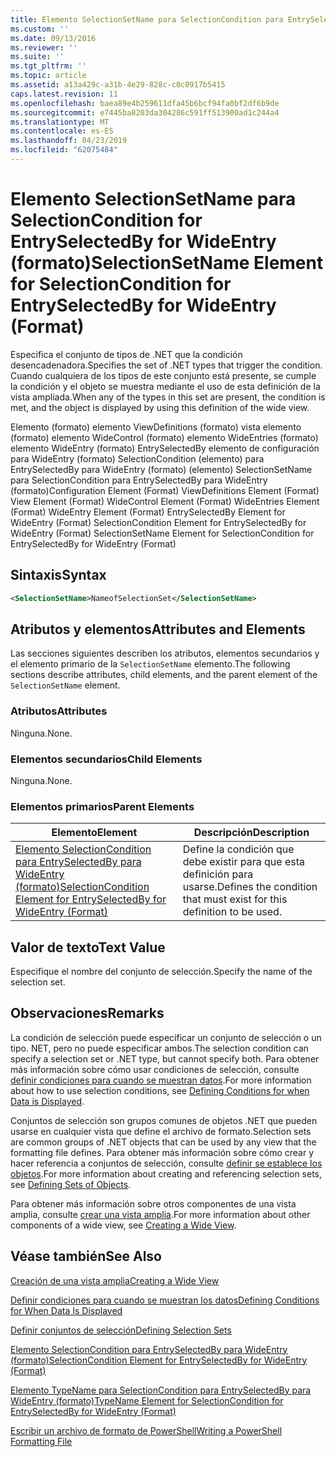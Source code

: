 ```yaml
---
title: Elemento SelectionSetName para SelectionCondition para EntrySelectedBy para WideEntry (formato) | Microsoft Docs
ms.custom: ''
ms.date: 09/13/2016
ms.reviewer: ''
ms.suite: ''
ms.tgt_pltfrm: ''
ms.topic: article
ms.assetid: a13a429c-a31b-4e29-828c-c0c0917b5415
caps.latest.revision: 11
ms.openlocfilehash: baea89e4b259611dfa45b6bcf94fa0bf2df6b9de
ms.sourcegitcommit: e7445ba8203da304286c591ff513900ad1c244a4
ms.translationtype: MT
ms.contentlocale: es-ES
ms.lasthandoff: 04/23/2019
ms.locfileid: "62075484"
---
```

# <a name="selectionsetname-element-for-selectioncondition-for-entryselectedby-for-wideentry-format"></a><span data-ttu-id="a035f-102">Elemento SelectionSetName para SelectionCondition for EntrySelectedBy for WideEntry (formato)</span><span class="sxs-lookup"><span data-stu-id="a035f-102">SelectionSetName Element for SelectionCondition for EntrySelectedBy for WideEntry (Format)</span></span>

<span data-ttu-id="a035f-103">Especifica el conjunto de tipos de .NET que la condición desencadenadora.</span><span class="sxs-lookup"><span data-stu-id="a035f-103">Specifies the set of .NET types that trigger the condition.</span></span> <span data-ttu-id="a035f-104">Cuando cualquiera de los tipos de este conjunto está presente, se cumple la condición y el objeto se muestra mediante el uso de esta definición de la vista ampliada.</span><span class="sxs-lookup"><span data-stu-id="a035f-104">When any of the types in this set are present, the condition is met, and the object is displayed by using this definition of the wide view.</span></span>

<span data-ttu-id="a035f-105">Elemento (formato) elemento ViewDefinitions (formato) vista elemento (formato) elemento WideControl (formato) elemento WideEntries (formato) elemento WideEntry (formato) EntrySelectedBy elemento de configuración para WideEntry (formato) SelectionCondition (elemento) para EntrySelectedBy para WideEntry (formato) (elemento) SelectionSetName para SelectionCondition para EntrySelectedBy para WideEntry (formato)</span><span class="sxs-lookup"><span data-stu-id="a035f-105">Configuration Element (Format) ViewDefinitions Element (Format) View Element (Format) WideControl Element (Format) WideEntries Element (Format) WideEntry Element (Format) EntrySelectedBy Element for WideEntry (Format) SelectionCondition Element for EntrySelectedBy for WideEntry (Format) SelectionSetName Element for SelectionCondition for EntrySelectedBy for WideEntry (Format)</span></span>

## <a name="syntax"></a><span data-ttu-id="a035f-106">Sintaxis</span><span class="sxs-lookup"><span data-stu-id="a035f-106">Syntax</span></span>

```xml
<SelectionSetName>NameofSelectionSet</SelectionSetName>
```

## <a name="attributes-and-elements"></a><span data-ttu-id="a035f-107">Atributos y elementos</span><span class="sxs-lookup"><span data-stu-id="a035f-107">Attributes and Elements</span></span>

<span data-ttu-id="a035f-108">Las secciones siguientes describen los atributos, elementos secundarios y el elemento primario de la `SelectionSetName` elemento.</span><span class="sxs-lookup"><span data-stu-id="a035f-108">The following sections describe attributes, child elements, and the parent element of the `SelectionSetName` element.</span></span>

### <a name="attributes"></a><span data-ttu-id="a035f-109">Atributos</span><span class="sxs-lookup"><span data-stu-id="a035f-109">Attributes</span></span>

<span data-ttu-id="a035f-110">Ninguna.</span><span class="sxs-lookup"><span data-stu-id="a035f-110">None.</span></span>

### <a name="child-elements"></a><span data-ttu-id="a035f-111">Elementos secundarios</span><span class="sxs-lookup"><span data-stu-id="a035f-111">Child Elements</span></span>

<span data-ttu-id="a035f-112">Ninguna.</span><span class="sxs-lookup"><span data-stu-id="a035f-112">None.</span></span>

### <a name="parent-elements"></a><span data-ttu-id="a035f-113">Elementos primarios</span><span class="sxs-lookup"><span data-stu-id="a035f-113">Parent Elements</span></span>

|<span data-ttu-id="a035f-114">Elemento</span><span class="sxs-lookup"><span data-stu-id="a035f-114">Element</span></span>|<span data-ttu-id="a035f-115">Descripción</span><span class="sxs-lookup"><span data-stu-id="a035f-115">Description</span></span>|
|-------------|-----------------|
|[<span data-ttu-id="a035f-116">Elemento SelectionCondition para EntrySelectedBy para WideEntry (formato)</span><span class="sxs-lookup"><span data-stu-id="a035f-116">SelectionCondition Element for EntrySelectedBy for WideEntry (Format)</span></span>](./selectioncondition-element-for-entryselectedby-for-widecontrol-format.md)|<span data-ttu-id="a035f-117">Define la condición que debe existir para que esta definición para usarse.</span><span class="sxs-lookup"><span data-stu-id="a035f-117">Defines the condition that must exist for this definition to be used.</span></span>|

## <a name="text-value"></a><span data-ttu-id="a035f-118">Valor de texto</span><span class="sxs-lookup"><span data-stu-id="a035f-118">Text Value</span></span>

<span data-ttu-id="a035f-119">Especifique el nombre del conjunto de selección.</span><span class="sxs-lookup"><span data-stu-id="a035f-119">Specify the name of the selection set.</span></span>

## <a name="remarks"></a><span data-ttu-id="a035f-120">Observaciones</span><span class="sxs-lookup"><span data-stu-id="a035f-120">Remarks</span></span>

<span data-ttu-id="a035f-121">La condición de selección puede especificar un conjunto de selección o un tipo. NET, pero no puede especificar ambos.</span><span class="sxs-lookup"><span data-stu-id="a035f-121">The selection condition can specify a selection set or .NET type, but cannot specify both.</span></span> <span data-ttu-id="a035f-122">Para obtener más información sobre cómo usar condiciones de selección, consulte [definir condiciones para cuando se muestran datos](./defining-conditions-for-displaying-data.md).</span><span class="sxs-lookup"><span data-stu-id="a035f-122">For more information about how to use selection conditions, see [Defining Conditions for when Data is Displayed](./defining-conditions-for-displaying-data.md).</span></span>

<span data-ttu-id="a035f-123">Conjuntos de selección son grupos comunes de objetos .NET que pueden usarse en cualquier vista que define el archivo de formato.</span><span class="sxs-lookup"><span data-stu-id="a035f-123">Selection sets are common groups of .NET objects that can be used by any view that the formatting file defines.</span></span> <span data-ttu-id="a035f-124">Para obtener más información sobre cómo crear y hacer referencia a conjuntos de selección, consulte [definir se establece los objetos](./defining-selection-sets.md).</span><span class="sxs-lookup"><span data-stu-id="a035f-124">For more information about creating and referencing selection sets, see [Defining Sets of Objects](./defining-selection-sets.md).</span></span>

<span data-ttu-id="a035f-125">Para obtener más información sobre otros componentes de una vista amplia, consulte [crear una vista amplia](./creating-a-wide-view.md).</span><span class="sxs-lookup"><span data-stu-id="a035f-125">For more information about other components of a wide view, see [Creating a Wide View](./creating-a-wide-view.md).</span></span>

## <a name="see-also"></a><span data-ttu-id="a035f-126">Véase también</span><span class="sxs-lookup"><span data-stu-id="a035f-126">See Also</span></span>

[<span data-ttu-id="a035f-127">Creación de una vista amplia</span><span class="sxs-lookup"><span data-stu-id="a035f-127">Creating a Wide View</span></span>](./creating-a-wide-view.md)

[<span data-ttu-id="a035f-128">Definir condiciones para cuando se muestran los datos</span><span class="sxs-lookup"><span data-stu-id="a035f-128">Defining Conditions for When Data Is Displayed</span></span>](./defining-conditions-for-displaying-data.md)

[<span data-ttu-id="a035f-129">Definir conjuntos de selección</span><span class="sxs-lookup"><span data-stu-id="a035f-129">Defining Selection Sets</span></span>](./defining-selection-sets.md)

[<span data-ttu-id="a035f-130">Elemento SelectionCondition para EntrySelectedBy para WideEntry (formato)</span><span class="sxs-lookup"><span data-stu-id="a035f-130">SelectionCondition Element for EntrySelectedBy for WideEntry (Format)</span></span>](./selectioncondition-element-for-entryselectedby-for-widecontrol-format.md)

[<span data-ttu-id="a035f-131">Elemento TypeName para SelectionCondition para EntrySelectedBy para WideEntry (formato)</span><span class="sxs-lookup"><span data-stu-id="a035f-131">TypeName Element for SelectionCondition for EntrySelectedBy for WideEntry (Format)</span></span>](./typename-element-for-selectioncondition-for-entryselectedby-for-widecontrol-format.md)

[<span data-ttu-id="a035f-132">Escribir un archivo de formato de PowerShell</span><span class="sxs-lookup"><span data-stu-id="a035f-132">Writing a PowerShell Formatting File</span></span>](./writing-a-powershell-formatting-file.md)

